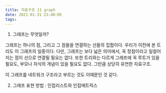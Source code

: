 ```yaml
---
title: 자료구조 11 graph
date: 2021-01-31 23:40:05
tags:
---
```


1. 그래프는 무엇일까?

그래프는 하나의 점, 그리고 그 점들을 연결하는 선들의 집합이다.
우리가 이전에 본 트리도 이 그래프의 일종이다.
다만, 그래프는 보다 넓은 의미에서, 꼭 정점이라고 일컬어지는 점이 선으로 연결될 필요는 없다.
또한 트리와는 다르게 그래프에 꼭 루트가 있을 필요도, 부모나 자식의 개념이 있을 필요도 없다.
그만큼 상당히 유연한 자료구조.

이 그래프를 네트워크 구조라고 부르는 것도 이때문인 것 같다.

2. 그래프 표현 방법 : 인접리스트와 인접매트릭스
